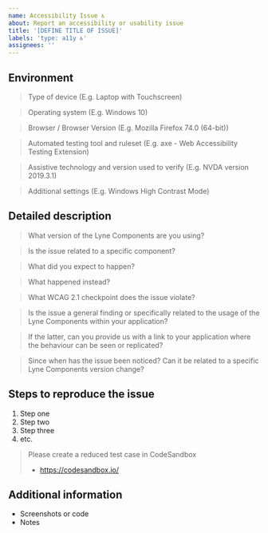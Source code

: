 ```yaml
---
name: Accessibility Issue ♿
about: Report an accessibility or usability issue
title: '[DEFINE TITLE OF ISSUE]'
labels: 'type: a11y ♿'
assignees: ''
---
```


<!-- Feel free to remove sections that aren't relevant.

## Title line template: [Title]: Brief description

-->

## Environment

> Type of device (E.g. Laptop with Touchscreen)

> Operating system (E.g. Windows 10)

> Browser / Browser Version (E.g. Mozilla Firefox 74.0 (64-bit))

> Automated testing tool and ruleset (E.g. axe - Web Accessibility Testing Extension)

> Assistive technology and version used to verify (E.g. NVDA version 2019.3.1)

> Additional settings (E.g. Windows High Contrast Mode)

## Detailed description

> What version of the Lyne Components are you using?

> Is the issue related to a specific component?

> What did you expect to happen?

> What happened instead?

> What WCAG 2.1 checkpoint does the issue violate?

> Is the issue a general finding or specifically related to the usage of the Lyne Components 
> within your application?

> If the latter, can you provide us with a link to your application where the behaviour can 
> be seen or replicated?

> Since when has the issue been noticed? Can it be related to a specific 
> Lyne Components version change?

## Steps to reproduce the issue

1. Step one
2. Step two
3. Step three
4. etc.

> Please create a reduced test case in CodeSandbox
>
> - https://codesandbox.io/

## Additional information

- Screenshots or code
- Notes
